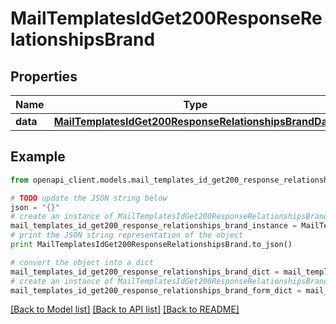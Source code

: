 # MailTemplatesIdGet200ResponseRelationshipsBrand


## Properties
Name | Type | Description | Notes
------------ | ------------- | ------------- | -------------
**data** | [**MailTemplatesIdGet200ResponseRelationshipsBrandData**](MailTemplatesIdGet200ResponseRelationshipsBrandData.md) |  | [optional] 

## Example

```python
from openapi_client.models.mail_templates_id_get200_response_relationships_brand import MailTemplatesIdGet200ResponseRelationshipsBrand

# TODO update the JSON string below
json = "{}"
# create an instance of MailTemplatesIdGet200ResponseRelationshipsBrand from a JSON string
mail_templates_id_get200_response_relationships_brand_instance = MailTemplatesIdGet200ResponseRelationshipsBrand.from_json(json)
# print the JSON string representation of the object
print MailTemplatesIdGet200ResponseRelationshipsBrand.to_json()

# convert the object into a dict
mail_templates_id_get200_response_relationships_brand_dict = mail_templates_id_get200_response_relationships_brand_instance.to_dict()
# create an instance of MailTemplatesIdGet200ResponseRelationshipsBrand from a dict
mail_templates_id_get200_response_relationships_brand_form_dict = mail_templates_id_get200_response_relationships_brand.from_dict(mail_templates_id_get200_response_relationships_brand_dict)
```
[[Back to Model list]](../README.md#documentation-for-models) [[Back to API list]](../README.md#documentation-for-api-endpoints) [[Back to README]](../README.md)



